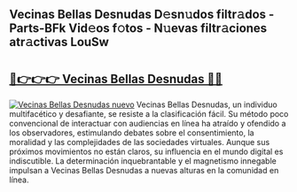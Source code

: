 ## Vecinas Bellas Desnudas D𝚎sn𝚞dos filtr𝚊dos - Parts-BFk Vid𝚎os f𝚘tos - N𝚞evas filtr𝚊ciones atr𝚊ctivas LouSw

# <h2><a href="http://mb7dx4h.tromn.icu/?c=Vecinas+Bellas+Desnudas">🔗👉👉👉 Vecinas Bellas Desnudas 🔗🔗</a></h2>

[![Vecinas Bellas Desnudas nuevo](https://i.imgur.com/pEAQMta.gif)](http://mb7dx4h.tromn.icu/?c=Vecinas+Bellas+Desnudas)
Vecinas Bellas Desnudas, un individuo multifacético y desafiante, se resiste a la clasificación fácil. Su método poco convencional de interactuar con audiencias en línea ha atraído y ofendido a los observadores, estimulando debates sobre el consentimiento, la moralidad y las complejidades de las sociedades virtuales. Aunque sus próximos movimientos no están claros, su influencia en el mundo digital es indiscutible. La determinación inquebrantable y el magnetismo innegable impulsan a Vecinas Bellas Desnudas a nuevas alturas en la comunidad en línea.
